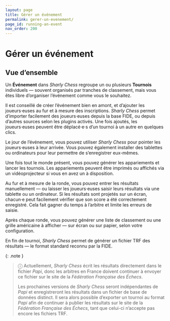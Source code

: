 ```yaml
---
layout: page
title: Gérer un événement
permalink: gerer-un-evenement/
page_id: running-an-event
nav_order: 200
---
```


# Gérer un événement

## Vue d’ensemble

Un **Événement** dans _Sharly Chess_ regroupe un ou plusieurs **Tournois** individuels — souvent organisés par tranches de classement, mais vous êtes libre d’organiser l’événement comme vous le souhaitez.

Il est conseillé de créer l’événement bien en amont, et d’ajouter les joueurs·euses au fur et à mesure des inscriptions. _Sharly Chess_ permet d’importer facilement des joueurs·euses depuis la base FIDE, ou depuis d’autres sources selon les plugins activés. Une fois ajoutés, les joueurs·euses peuvent être déplacé·e·s d’un tournoi à un autre en quelques clics.

Le jour de l’événement, vous pouvez utiliser _Sharly Chess_ pour pointer les joueurs·euses à leur arrivée. Vous pouvez également installer des tablettes ou ordinateurs pour leur permettre de s’enregistrer eux-mêmes.

Une fois tout le monde présent, vous pouvez générer les appariements et lancer les tournois. Les appariements peuvent être imprimés ou affichés via un vidéoprojecteur si vous en avez un à disposition.

Au fur et à mesure de la ronde, vous pouvez entrer les résultats manuellement — ou laisser les joueurs·euses saisir leurs résultats via une tablette ou un ordinateur. Si les résultats sont projetés sur un écran, chacun·e peut facilement vérifier que son score a été correctement enregistré. Cela fait gagner du temps à l’arbitre et limite les erreurs de saisie.

Après chaque ronde, vous pouvez générer une liste de classement ou une grille américaine à afficher — sur écran ou sur papier, selon votre configuration.

En fin de tournoi, _Sharly Chess_ permet de générer un fichier TRF des résultats — le format standard reconnu par la FIDE.

{: .note }
> ⓘ Actuellement, _Sharly Chess_ écrit les résultats directement dans le fichier _Papi_, donc les arbitres en France doivent continuer à envoyer ce fichier sur le site de la _Fédération Française des Échecs_.
>
> Les prochaines versions de _Sharly Chess_ seront indépendantes de _Papi_ et enregistreront les résultats dans un fichier de base de données distinct. Il sera alors possible d’exporter un tournoi au format _Papi_ afin de continuer à publier les résultats sur le site de la _Fédération Française des Échecs_, tant que celui-ci n’accepte pas encore les fichiers TRF.

